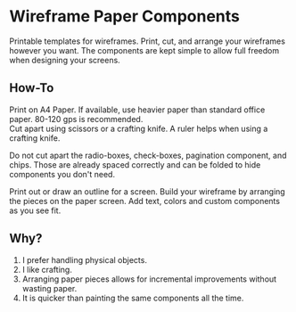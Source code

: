 # Wireframe Paper Components

Printable templates for wireframes. Print, cut, and arrange your wireframes however you want. 
The components are kept simple to allow full freedom when designing your screens.

## How-To

Print on A4 Paper. 
If available, use heavier paper than standard office paper. 80-120 gps is recommended.  
Cut apart using scissors or a crafting knife. A ruler helps when using a crafting knife.

Do not cut apart the radio-boxes, check-boxes, pagination component, and chips. 
Those are already spaced correctly and can be folded to hide components you don't need.

Print out or draw an outline for a screen. Build your wireframe by arranging the pieces on the paper screen. Add text, colors and custom components as you see fit. 

## Why?

1. I prefer handling physical objects.
2. I like crafting.
3. Arranging paper pieces allows for incremental improvements without wasting paper.
4. It is quicker than painting the same components all the time.

